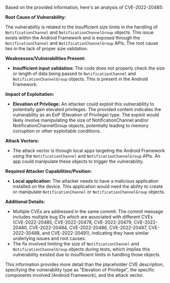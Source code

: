 Based on the provided information, here's an analysis of CVE-2022-20485:

**Root Cause of Vulnerability:**

The vulnerability is related to the insufficient size limits in the handling of `NotificationChannel` and `NotificationChannelGroup` objects. This issue exists within the Android Framework and is exposed through the `NotificationChannel` and `NotificationChannelGroup` APIs. The root cause lies in the lack of proper size validation.

**Weaknesses/Vulnerabilities Present:**

- **Insufficient input validation:** The code does not properly check the size or length of data being passed to `NotificationChannel` and `NotificationChannelGroup` objects. This is present in the Android Framework.

**Impact of Exploitation:**

- **Elevation of Privilege:** An attacker could exploit this vulnerability to potentially gain elevated privileges. The provided content indicates the vulnerability as an EoP (Elevation of Privilege) type. The exploit would likely involve manipulating the size of NotificationChannel and/or NotificationChannelGroup objects, potentially leading to memory corruption or other exploitable conditions.

**Attack Vectors:**

- The attack vector is through local apps targeting the Android Framework using the `NotificationChannel` and `NotificationChannelGroup` APIs. An app could manipulate these objects to trigger the vulnerability.

**Required Attacker Capabilities/Position:**

- **Local application:** The attacker needs to have a malicious application installed on the device. This application would need the ability to create or manipulate `NotificationChannel` or `NotificationChannelGroup` objects.

**Additional Details:**

- Multiple CVEs are addressed in the same commit: The commit message includes multiple bug IDs which are associated with different CVEs (CVE-2022-20485, CVE-2022-20478, CVE-2022-20479, CVE-2022-20480, CVE-2022-20484, CVE-2022-20486, CVE-2022-20487, CVE-2022-20488, and CVE-2022-20491), indicating they have similar underlying issues and root causes.
- The fix involved limiting the size of `NotificationChannel` and `NotificationChannelGroup` objects during tests, which implies this vulnerability existed due to insufficient limits in handling those objects.

This information provides more detail than the placeholder CVE description, specifying the vulnerability type as "Elevation of Privilege", the specific components involved (Android Framework), and the attack vector.